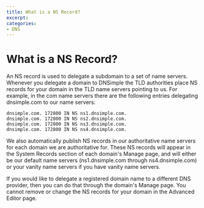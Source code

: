 ```yaml
---
title: What is a NS Record?
excerpt: 
categories:
- DNS
---
```


# What is a NS Record?

An NS record is used to delegate a subdomain to a set of name servers. Whenever you delegate a domain to DNSimple the TLD authorities place NS records for your domain in the TLD name servers pointing to us. For example, in the com name servers there are the following entries delegating dnsimple.com to our name servers:

```
dnsimple.com. 172800 IN NS ns1.dnsimple.com.
dnsimple.com. 172800 IN NS ns2.dnsimple.com.
dnsimple.com. 172800 IN NS ns3.dnsimple.com.
dnsimple.com. 172800 IN NS ns4.dnsimple.com.
```

We also automatically publish NS records in our authoritative name servers for each domain we are authoritative for. These NS records will appear in the System Records section of each domain's Manage page, and will either be our default name servers (ns1.dnsimple.com through ns4.dnsimple.com) or your vanity name servers if you have vanity name servers.

If you would like to delegate a registered domain name to a different DNS provider, then you can do that through the domain's Manage page. You cannot remove or change the NS records for your domain in the Advanced Editor page.
